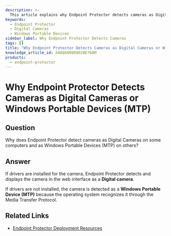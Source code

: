 ```yaml
---
description: >-
  This article explains why Endpoint Protector detects cameras as Digital Cameras on some computers and as Windows Portable Devices (MTP) on others.
keywords:
  - Endpoint Protector
  - Digital Cameras
  - Windows Portable Devices
sidebar_label: Why Endpoint Protector Detects Cameras
tags: []
title: "Why Endpoint Protector Detects Cameras as Digital Cameras or Windows Portable Devices (MTP)"
knowledge_article_id: kA0Qk0000002BE7KAM
products:
  - endpoint-protector
---
```


# Why Endpoint Protector Detects Cameras as Digital Cameras or Windows Portable Devices (MTP)

## Question

Why does Endpoint Protector detect cameras as Digital Cameras on some computers and as Windows Portable Devices (MTP) on others?

## Answer

If drivers are installed for the camera, Endpoint Protector detects and displays the camera in the web interface as a **Digital camera**.

If drivers are not installed, the camera is detected as a **Windows Portable Device (MTP)** because the operating system recognizes it through the Media Transfer Protocol.

## Related Links

- [Endpoint Protector Deployment Resources](/docs/endpointprotector/)